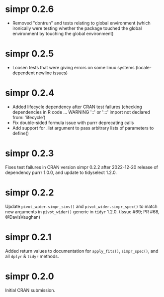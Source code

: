 # simpr 0.2.6
- Removed "dontrun" and tests relating to global environment (which ironically were testing whether the package touched the global environment by touching the global environment)

# simpr 0.2.5
- Loosen tests that were giving errors on some linux systems (locale-dependent newline issues)

# simpr 0.2.4
- Added lifecycle dependency after CRAN test failures (checking dependencies in R code ... WARNING '::' or ':::' import not declared from: ‘lifecycle’)
- Fix double-sided formula issue with purrr deprecating calls
- Add support for .list argument to pass arbitrary lists of parameters to define()

# simpr 0.2.3
Fixes test failures in CRAN version simpr 0.2.2 after 2022-12-20 release of dependency purrr 1.0.0, and update to tidyselect 1.2.0.

# simpr 0.2.2
Update `pivot_wider.simpr_sims()` and `pivot_wider.simpr_spec()` to match new arguments in `pivot_wider()` generic in `tidyr` 1.2.0. (Issue #69; PR #68, @DavisVaughan)

# simpr 0.2.1
Added return values to documentation for `apply_fits()`, `simpr_spec()`, and all `dplyr` & `tidyr` methods.

# simpr 0.2.0
Initial CRAN submission.
